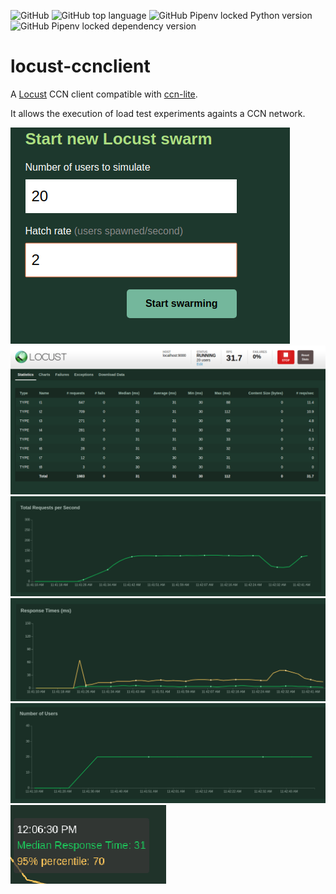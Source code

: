 ![GitHub](https://img.shields.io/github/license/josecastillolema/locust-ccnclient)
![GitHub top language](https://img.shields.io/github/languages/top/josecastillolema/locust-ccnclient)
![GitHub Pipenv locked Python version](https://img.shields.io/github/pipenv/locked/python-version/josecastillolema/locust-ccnclient)
![GitHub Pipenv locked dependency version](https://img.shields.io/github/pipenv/locked/dependency-version/josecastillolema/locust-ccnclient/locust)


# locust-ccnclient

A [Locust](https://locust.io/) CCN client compatible with [ccn-lite](https://github.com/cn-uofbasel/ccn-lite).

It allows the execution of load test experiments againts a CCN network.

![](https://raw.githubusercontent.com/josecastillolema/locust-ccnclient/master/img/0.png)
![](https://raw.githubusercontent.com/josecastillolema/locust-ccnclient/master/img/1.png)
![](https://raw.githubusercontent.com/josecastillolema/locust-ccnclient/master/img/2.png)
![](https://raw.githubusercontent.com/josecastillolema/locust-ccnclient/master/img/3.png)
![](https://raw.githubusercontent.com/josecastillolema/locust-ccnclient/master/img/4.png)
![](https://raw.githubusercontent.com/josecastillolema/locust-ccnclient/master/img/5.png)
